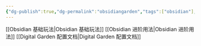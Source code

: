 ```yaml
---
{"dg-publish":true,"dg-permalink":"obsidiangarden","tags":["obsidian"],"permalink":"/obsidiangarden/","dgPassFrontmatter":true}
---
```



[[Obsidian 基础玩法\|Obsidian 基础玩法]]
[[Obsidian 进阶用法\|Obsidian 进阶用法]]
[[Digital Garden 配置文档\|Digital Garden 配置文档]]





